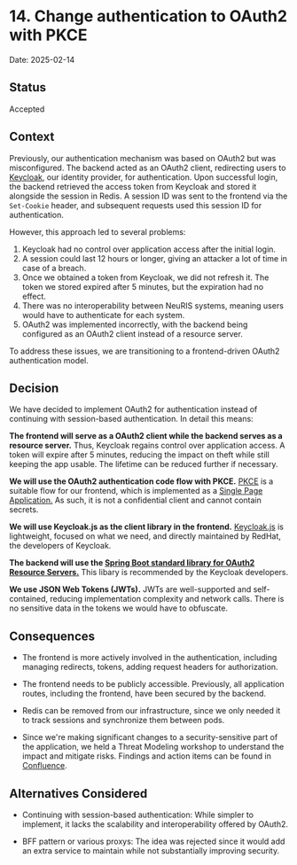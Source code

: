 # 14. Change authentication to OAuth2 with PKCE

Date: 2025-02-14

## Status

Accepted

## Context

Previously, our authentication mechanism was based on OAuth2 but was misconfigured. The backend acted as an OAuth2 client, redirecting users to [Keycloak](https://www.keycloak.org/), our identity provider, for authentication. Upon successful login, the backend retrieved the access token from Keycloak and stored it alongside the session in Redis. A session ID was sent to the frontend via the `Set-Cookie` header, and subsequent requests used this session ID for authentication.

However, this approach led to several problems:

1. Keycloak had no control over application access after the initial login.
2. A session could last 12 hours or longer, giving an attacker a lot of time in case of a breach.
3. Once we obtained a token from Keycloak, we did not refresh it. The token we stored expired after 5 minutes, but the expiration had no effect.
4. There was no interoperability between NeuRIS systems, meaning users would have to authenticate for each system.
5. OAuth2 was implemented incorrectly, with the backend being configured as an OAuth2 client instead of a resource server.

To address these issues, we are transitioning to a frontend-driven OAuth2 authentication model.

## Decision

We have decided to implement OAuth2 for authentication instead of continuing with session-based authentication. In detail this means:

**The frontend will serve as a OAuth2 client while the backend serves as a resource server.** Thus, Keycloak regains control over application access. A token will expire after 5 minutes, reducing the impact on theft while still keeping the app usable. The lifetime can be reduced further if necessary.

**We will use the OAuth2 authentication code flow with PKCE.** [PKCE](https://www.oauth.com/oauth2-servers/pkce/) is a suitable flow for our frontend, which is implemented as a [Single Page Application.](https://www.oauth.com/oauth2-servers/single-page-apps/) As such, it is not a confidential client and cannot contain secrets.

**We will use Keycloak.js as the client library in the frontend.** [Keycloak.js](https://github.com/keycloak/keycloak-js) is lightweight, focused on what we need, and directly maintained by RedHat, the developers of Keycloak.

**The backend will use the [Spring Boot standard library for OAuth2 Resource Servers.](https://docs.spring.io/spring-security/reference/servlet/oauth2/resource-server/index.html)** This libary is recommended by the Keycloak developers.

**We use JSON Web Tokens (JWTs).** JWTs are well-supported and self-contained, reducing implementation complexity and network calls. There is no sensitive data in the tokens we would have to obfuscate.

## Consequences

- The frontend is more actively involved in the authentication, including managing redirects, tokens, adding request headers for authorization.

- The frontend needs to be publicly accessible. Previously, all application routes, including the frontend, have been secured by the backend.

- Redis can be removed from our infrastructure, since we only needed it to track sessions and synchronize them between pods.

- Since we're making significant changes to a security-sensitive part of the application, we held a Threat Modeling workshop to understand the impact and mitigate risks. Findings and action items can be found in [Confluence](https://digitalservicebund.atlassian.net/wiki/spaces/VER/pages/1609629699/2025-02-06+Authentication+Threat+Modeling).

## Alternatives Considered

- Continuing with session-based authentication: While simpler to implement, it lacks the scalability and interoperability offered by OAuth2.

- BFF pattern or various proxys: The idea was rejected since it would add an extra service to maintain while not substantially improving security.
